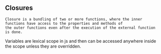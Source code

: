 ## Closures


```
Closure is a bundling of two or more functions, where the inner functions have access to the properties and methods of
the outer functions even after the execution of the external function is done.
```


Variables are lexical scope in js and then can be accessed anywhere inside the scope unless they are overridden.